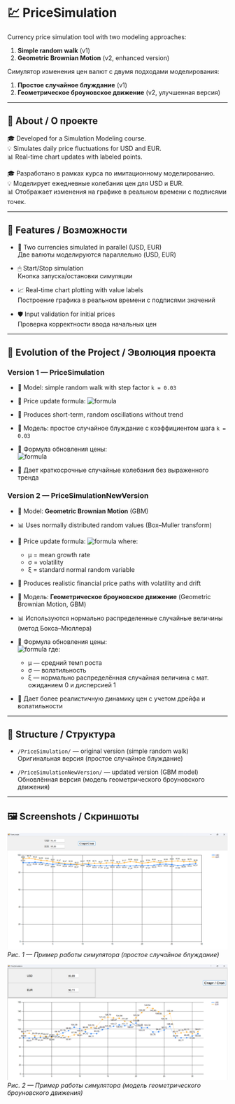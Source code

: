 # 💹 PriceSimulation

Currency price simulation tool with two modeling approaches:  
1. **Simple random walk** (v1)  
2. **Geometric Brownian Motion** (v2, enhanced version)  

Симулятор изменения цен валют с двумя подходами моделирования:  
1. **Простое случайное блуждание** (v1)  
2. **Геометрическое броуновское движение** (v2, улучшенная версия)

---

## 📌 About / О проекте

🎓 Developed for a Simulation Modeling course.  
💡 Simulates daily price fluctuations for USD and EUR.  
📊 Real-time chart updates with labeled points.

🎓 Разработано в рамках курса по имитационному моделированию.  
💡 Моделирует ежедневные колебания цен для USD и EUR.  
📊 Отображает изменения на графике в реальном времени с подписями точек.

---

## 🔧 Features / Возможности

- 💱 Two currencies simulated in parallel (USD, EUR)  
  Две валюты моделируются параллельно (USD, EUR)

- 🖱 Start/Stop simulation  
  Кнопка запуска/остановки симуляции

- 📈 Real-time chart plotting with value labels  
  Построение графика в реальном времени с подписями значений

- 🛡 Input validation for initial prices  
  Проверка корректности ввода начальных цен

---

## 🔄 Evolution of the Project / Эволюция проекта

### **Version 1 — PriceSimulation**  
- 📐 Model: simple random walk with step factor `k = 0.03`  
- 🔢 Price update formula:
  ![formula](https://latex.codecogs.com/png.latex?\color{RoyalBlue}P_{\text{next}}%20=%20P_{\text{current}}%20\cdot%20\left(1%20+%20k%20\cdot%20(\text{rand}%20-%200.5)\right))
- 🎯 Produces short-term, random oscillations without trend

- 📐 Модель: простое случайное блуждание с коэффициентом шага `k = 0.03`  
- 🔢 Формула обновления цены:  
  ![formula](https://latex.codecogs.com/png.latex?\color{RoyalBlue}P_{\text{next}}%20=%20P_{\text{current}}%20\cdot%20\left(1%20+%20k%20\cdot%20(\text{rand}%20-%200.5)\right))  
- 🎯 Дает краткосрочные случайные колебания без выраженного тренда

### **Version 2 — PriceSimulationNewVersion**  
- 📐 Model: **Geometric Brownian Motion** (GBM)  
- 📊 Uses normally distributed random values (Box–Muller transform)  
- 🔢 Price update formula:
  ![formula](https://latex.codecogs.com/png.latex?\color{RoyalBlue}P_{t+\Delta%20t}%20=%20P_t%20\cdot%20\exp\left[%20(\mu%20-%200.5\sigma^2)\Delta%20t%20+%20\sigma%20\sqrt{\Delta%20t}%20\cdot%20\xi%20\right])
  where:  
  - μ = mean growth rate  
  - σ = volatility  
  - ξ = standard normal random variable  
- 🎯 Produces realistic financial price paths with volatility and drift

- 📐 Модель: **Геометрическое броуновское движение** (Geometric Brownian Motion, GBM)  
- 📊 Используются нормально распределенные случайные величины (метод Бокса–Мюллера)  
- 🔢 Формула обновления цены:  
  ![formula](https://latex.codecogs.com/png.latex?\color{RoyalBlue}P_{t+\Delta%20t}%20=%20P_t%20\cdot%20\exp\left[%20(\mu%20-%200.5\sigma^2)\Delta%20t%20+%20\sigma%20\sqrt{\Delta%20t}%20\cdot%20\xi%20\right])  
  где:  
  - μ — средний темп роста  
  - σ — волатильность  
  - ξ — нормально распределённая случайная величина с мат. ожиданием 0 и дисперсией 1  
- 🎯 Дает более реалистичную динамику цен с учетом дрейфа и волатильности

---

## 📁 Structure / Структура

- `/PriceSimulation/` — original version (simple random walk)  
Оригинальная версия (простое случайное блуждание)

- `/PriceSimulationNewVersion/` — updated version (GBM model)  
Обновлённая версия (модель геометрического броуновского движения)

---

## 🖼 Screenshots / Скриншоты

![Программа](images/application1.png)  
*Рис. 1 — Пример работы симулятора (простое случайное блуждание)*

![Программа](images/application2.png)  
*Рис. 2 — Пример работы симулятора (модель геометрического броуновского движения)*


